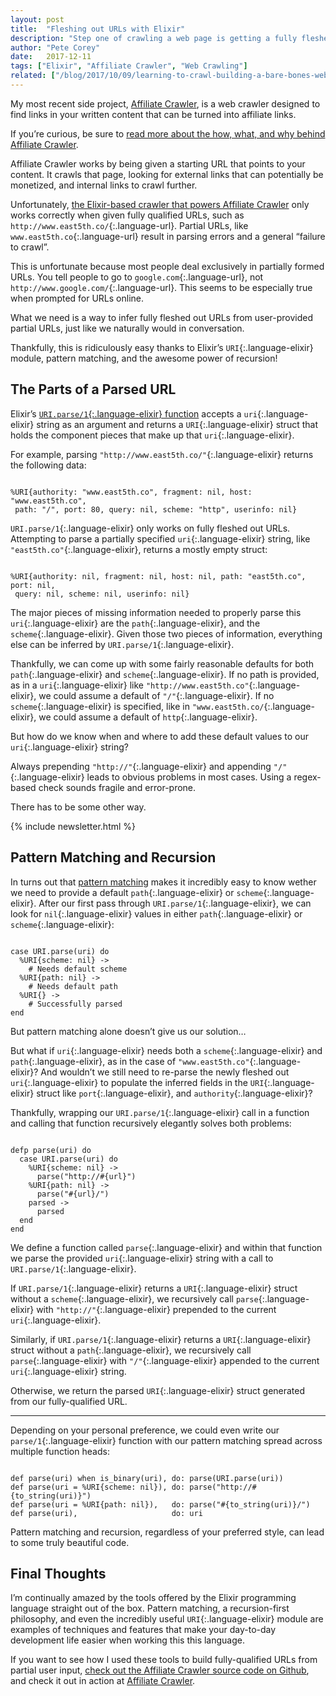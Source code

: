 ```yaml
---
layout: post
title:  "Fleshing out URLs with Elixir"
description: "Step one of crawling a web page is getting a fully fleshed out URL pointing to that page. Unfortunately, people usually think of URLs in fuzzy, incomplete terms. Thankfully, fleshing out the missing details is simple with Elixir."
author: "Pete Corey"
date:   2017-12-11
tags: ["Elixir", "Affiliate Crawler", "Web Crawling"]
related: ["/blog/2017/10/09/learning-to-crawl-building-a-bare-bones-web-crawler-with-elixir/", "/blog/2017/11/20/crawling-for-cash-with-affiliate-crawler/"]
---
```


My most recent side project, [Affiliate Crawler](https://www.affiliatecrawler.com/), is a web crawler designed to find links in your written content that can be turned into affiliate links.

If you’re curious, be sure to [read more about the how, what, and why behind Affiliate Crawler](/blog/2017/11/20/crawling-for-cash-with-affiliate-crawler/).

Affiliate Crawler works by being given a starting URL that points to your content. It crawls that page, looking for external links that can potentially be monetized, and internal links to crawl further.

Unfortunately, [the Elixir-based crawler that powers Affiliate Crawler](http://www.east5th.co/blog/2017/10/09/learning-to-crawl-building-a-bare-bones-web-crawler-with-elixir/) only works correctly when given fully qualified URLs, such as `http://www.east5th.co/`{:.language-url}. Partial URLs, like `www.east5th.co`{:.language-url} result in parsing errors and a general “failure to crawl”.

This is unfortunate because most people deal exclusively in partially formed URLs. You tell people to go to `google.com`{:.language-url}, not `http://www.google.com/`{:.language-url}. This seems to be especially true when prompted for URLs online.

What we need is a way to infer fully fleshed out URLs from user-provided partial URLs, just like we naturally would in conversation.

Thankfully, this is ridiculously easy thanks to Elixir’s `URI`{:.language-elixir} module, pattern matching, and the awesome power of recursion!

## The Parts of a Parsed URL

Elixir’s [`URI.parse/1`{:.language-elixir} function](https://hexdocs.pm/elixir/URI.html#parse/1) accepts a `uri`{:.language-elixir} string as an argument and returns a `URI`{:.language-elixir} struct that holds the component pieces that make up that `uri`{:.language-elixir}.

For example, parsing `"http://www.east5th.co/"`{:.language-elixir} returns the following data:

<pre class='language-elixir'><code class='language-elixir'>
%URI{authority: "www.east5th.co", fragment: nil, host: "www.east5th.co",
 path: "/", port: 80, query: nil, scheme: "http", userinfo: nil}
</code></pre>

`URI.parse/1`{:.language-elixir} only works on fully fleshed out URLs. Attempting to parse a partially specified `uri`{:.language-elixir} string, like `"east5th.co"`{:.language-elixir}, returns a mostly empty struct:

<pre class='language-elixir'><code class='language-elixir'>
%URI{authority: nil, fragment: nil, host: nil, path: "east5th.co", port: nil,
 query: nil, scheme: nil, userinfo: nil}
</code></pre>

The major pieces of missing information needed to properly parse this `uri`{:.language-elixir} are the `path`{:.language-elixir}, and the `scheme`{:.language-elixir}. Given those two pieces of information, everything else can be inferred by `URI.parse/1`{:.language-elixir}.

Thankfully, we can come up with some fairly reasonable defaults for both `path`{:.language-elixir} and `scheme`{:.language-elixir}. If no path is provided, as in a `uri`{:.language-elixir} like `"http://www.east5th.co"`{:.language-elixir}, we could assume a default of `"/"`{:.language-elixir}. If no `scheme`{:.language-elixir} is specified, like in `"www.east5th.co/`{:.language-elixir}, we could assume a default of `http`{:.language-elixir}.

But how do we know when and where to add these default values to our `uri`{:.language-elixir} string?

Always prepending `"http://"`{:.language-elixir} and appending `"/"`{:.language-elixir} leads to obvious problems in most cases. Using a regex-based check sounds fragile and error-prone.

There has to be some other way.

{% include newsletter.html %}

## Pattern Matching and Recursion

In turns out that [pattern matching](http://elixir-lang.github.io/getting-started/pattern-matching.html#pattern-matching-1) makes it incredibly easy to know wether we need to provide a default `path`{:.language-elixir} or `scheme`{:.language-elixir}. After our first pass through `URI.parse/1`{:.language-elixir}, we can look for `nil`{:.language-elixir} values in either `path`{:.language-elixir} or `scheme`{:.language-elixir}:

<pre class='language-elixir'><code class='language-elixir'>
case URI.parse(uri) do
  %URI{scheme: nil} ->
    # Needs default scheme
  %URI{path: nil} ->
    # Needs default path
  %URI{} ->
    # Successfully parsed
end
</code></pre>

But pattern matching alone doesn’t give us our solution…

But what if `uri`{:.language-elixir} needs both a `scheme`{:.language-elixir} and `path`{:.language-elixir}, as in the case of `"www.east5th.co"`{:.language-elixir}? And wouldn’t we still need to re-parse the newly fleshed out `uri`{:.language-elixir} to populate the inferred fields in the `URI`{:.language-elixir} struct like `port`{:.language-elixir}, and `authority`{:.language-elixir}?

Thankfully, wrapping our `URI.parse/1`{:.language-elixir} call in a function and calling that function recursively elegantly solves both problems:

<pre class='language-elixir'><code class='language-elixir'>
defp parse(uri) do
  case URI.parse(uri) do
    %URI{scheme: nil} ->
      parse("http://#{url}")
    %URI{path: nil} ->
      parse("#{url}/")
    parsed ->
      parsed
  end
end
</code></pre>

We define a function called `parse`{:.language-elixir} and within that function we parse the provided `uri`{:.language-elixir} string with a call to `URI.parse/1`{:.language-elixir}.

If `URI.parse/1`{:.language-elixir} returns a `URI`{:.language-elixir} struct without a `scheme`{:.language-elixir}, we recursively call `parse`{:.language-elixir} with `"http://"`{:.language-elixir} prepended to the current `uri`{:.language-elixir}.

Similarly, if `URI.parse/1`{:.language-elixir} returns a `URI`{:.language-elixir} struct without a `path`{:.language-elixir}, we recursively call `parse`{:.language-elixir} with `"/"`{:.language-elixir} appended to the current `uri`{:.language-elixir} string.

Otherwise, we return the parsed `URI`{:.language-elixir} struct generated from our fully-qualified URL.

---- 

Depending on your personal preference, we could even write our `parse/1`{:.language-elixir} function with our pattern matching spread across multiple function heads:

<pre class='language-elixir'><code class='language-elixir'>
def parse(uri) when is_binary(uri), do: parse(URI.parse(uri))
def parse(uri = %URI{scheme: nil}), do: parse("http://#{to_string(uri)}")
def parse(uri = %URI{path: nil}),   do: parse("#{to_string(uri)}/")
def parse(uri),                     do: uri
</code></pre>

Pattern matching and recursion, regardless of your preferred style, can lead to some truly beautiful code.

## Final Thoughts

I’m continually amazed by the tools offered by the Elixir programming language straight out of the box. Pattern matching, a recursion-first philosophy, and even the incredibly useful `URI`{:.language-elixir} module are examples of techniques and features that make your day-to-day development life easier when working this this language.

If you want to see how I used these tools to build fully-qualified URLs from partial user input, [check out the Affiliate Crawler source code on Github](https://github.com/pcorey/affiliate_crawler/blob/master/lib/affiliate_crawler/crawler.ex#L19-L28), and check it out in action at [Affiliate Crawler](https://www.affiliatecrawler.com/).
